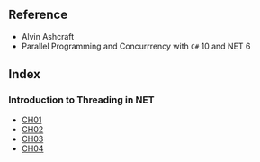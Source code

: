 ## Reference
- Alvin Ashcraft
- Parallel Programming and Concurrrency with `C#` 10 and NET 6

## Index

### Introduction to Threading in NET

- [CH01](/ComputerScience/Microsoft/ParallelProgrammingAndConcurrency/CH01.md)
- [CH02](/ComputerScience/Microsoft/ParallelProgrammingAndConcurrency/CH02.md)
- [CH03](/ComputerScience/Microsoft/ParallelProgrammingAndConcurrency/CH03.md)
- [CH04](/ComputerScience/Microsoft/ParallelProgrammingAndConcurrency/CH04.md)